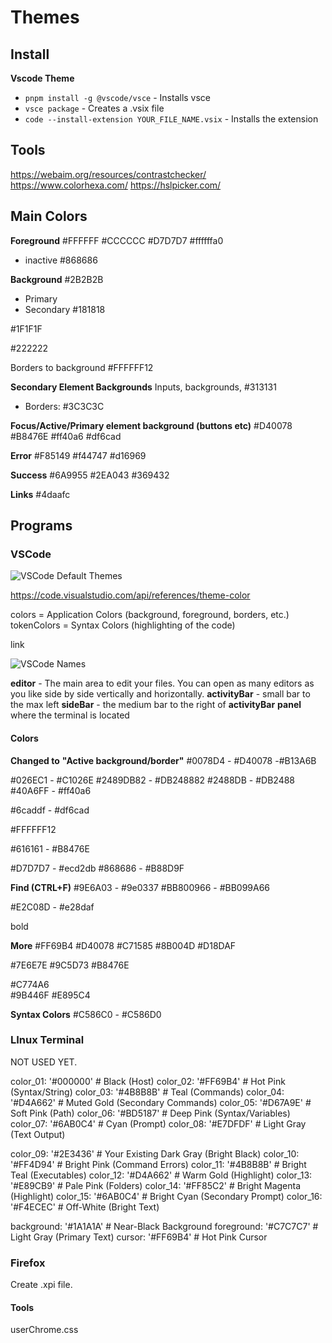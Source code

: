 # Themes

## Install

**Vscode Theme**
- `pnpm install -g @vscode/vsce` - Installs vsce
- `vsce package` - Creates a .vsix file
- `code --install-extension YOUR_FILE_NAME.vsix` - Installs the extension


## Tools

https://webaim.org/resources/contrastchecker/
https://www.colorhexa.com/
https://hslpicker.com/


## Main Colors

**Foreground**
#FFFFFF
#CCCCCC
#D7D7D7
#ffffffa0
- inactive
    #868686

**Background**
 #2B2B2B
- Primary
- Secondary
#181818

#1F1F1F

#222222

Borders to background
 #FFFFFF12

**Secondary Element Backgrounds**
Inputs, backgrounds, 
#313131
- Borders: #3C3C3C


**Focus/Active/Primary element background (buttons etc)**
#D40078
#B8476E
#ff40a6
#df6cad


**Error**
#F85149
#f44747
#d16969

**Success**
#6A9955
#2EA043
#369432

**Links**
#4daafc


## Programs

### VSCode

![VSCode Default Themes](https://github.com/microsoft/vscode/tree/main/extensions/theme-defaults/themes)


https://code.visualstudio.com/api/references/theme-color


colors = Application Colors (background, foreground, borders, etc.)
tokenColors = Syntax Colors (highlighting of the code)


link

![VSCode Names](https://code.visualstudio.com/assets/docs/getstarted/userinterface/hero.png)

**editor** - The main area to edit your files. You can open as many editors as you like side by side vertically and horizontally.
**activityBar** - small bar to the max left 
**sideBar** - the medium bar to the right of **activityBar**
**panel** where the terminal is located

#### Colors

**Changed to**
**"Active background/border"**
#0078D4 - #D40078  -#B13A6B

#026EC1 - #C1026E
#2489DB82 - #DB248882
#2488DB - #DB2488 
#40A6FF - #ff40a6

#6caddf - #df6cad


#FFFFFF12

#616161 - #B8476E


#D7D7D7 - #ecd2db
#868686 - #B88D9F

**Find (CTRL+F)**
#9E6A03 - #9e0337
#BB800966 - #BB099A66

#E2C08D - #e28daf

bold

**More**
#FF69B4
#D40078
#C71585
#8B004D
#D18DAF

#7E6E7E
#9C5D73
#B8476E

#C774A6  
 #9B446F 
  #E895C4

**Syntax Colors**
#C586C0 - #C586D0



### LInux Terminal
NOT USED YET.

color_01: '#000000'    # Black (Host)
color_02: '#FF69B4'    # Hot Pink (Syntax/String)
color_03: '#4B8B8B'    # Teal (Commands)
color_04: '#D4A662'    # Muted Gold (Secondary Commands)
color_05: '#D67A9E'    # Soft Pink (Path)
color_06: '#BD5187'    # Deep Pink (Syntax/Variables)
color_07: '#6AB0C4'    # Cyan (Prompt)
color_08: '#E7DFDF'    # Light Gray (Text Output)

color_09: '#2E3436'    # Your Existing Dark Gray (Bright Black)
color_10: '#FF4D94'    # Bright Pink (Command Errors)
color_11: '#4B8B8B'    # Bright Teal (Executables)
color_12: '#D4A662'    # Warm Gold (Highlight)
color_13: '#E89CB9'    # Pale Pink (Folders)
color_14: '#FF85C2'    # Bright Magenta (Highlight)
color_15: '#6AB0C4'    # Bright Cyan (Secondary Prompt)
color_16: '#F4ECEC'    # Off-White (Bright Text)

background: '#1A1A1A'  # Near-Black Background
foreground: '#C7C7C7'  # Light Gray (Primary Text)
cursor: '#FF69B4'      # Hot Pink Cursor


### Firefox
Create .xpi  file.

#### Tools
userChrome.css